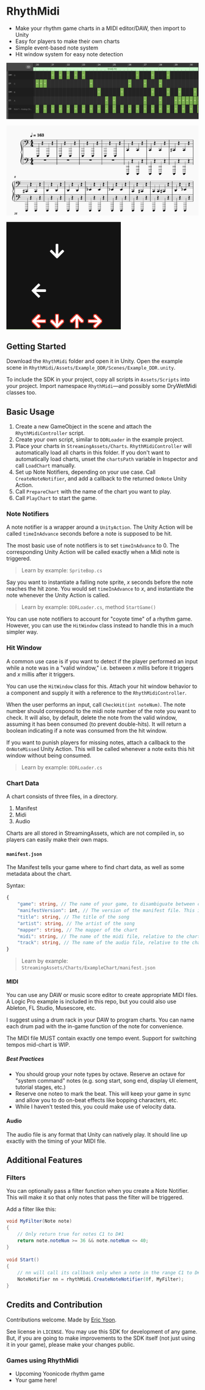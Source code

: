 # RhythMidi
- Make your rhythm game charts in a MIDI editor/DAW, then import to Unity
- Easy for players to make their own charts
- Simple event-based note system
- Hit window system for easy note detection

![Logic Pro MIDI editor](./resources/logic.png)

![Musescore MIDI editor](./resources/musescore.png)

<img src="./resources/game.png" alt="Demo gameplay" width="300">

## Getting Started
Download the `RhythMidi` folder and open it in Unity. Open the example scene in `RhythMidi/Assets/Example_DDR/Scenes/Example_DDR.unity`.

To include the SDK in your project, copy all scripts in `Assets/Scripts` into your project. Import namespace `RhythMidi`—and possibly some DryWetMidi classes too.

## Basic Usage
1. Create a new GameObject in the scene and attach the `RhythMidiController` script.
2. Create your own script, similar to `DDRLoader` in the example project.
3. Place your charts in `StreamingAssets/Charts`. `RhythMidiController` will automatically load all charts in this folder. If you don't want to automatically load charts, unset the `chartsPath` variable in Inspector and call `LoadChart` manually. 
4. Set up Note Notifiers, depending on your use case. Call `CreateNoteNotifier`, and add a callback to the returned `OnNote` Unity Action.
5. Call `PrepareChart` with the name of the chart you want to play.
6. Call `PlayChart` to start the game.

### Note Notifiers
A note notifier is a wrapper around a `UnityAction`. The Unity Action will be called `timeInAdvance` seconds before a note is supposed to be hit.

The most basic use of note notifiers is to set `timeInAdvance` to 0. The corresponding Unity Action will be called exactly when a Midi note is triggered.

> Learn by example: `SpriteBop.cs`

Say you want to instantiate a falling note sprite, _x_ seconds before the note reaches the hit zone. You would set `timeInAdvance` to _x_, and instantiate the note whenever the Unity Action is called.

> Learn by example: `DDRLoader.cs`, method `StartGame()`

You can use note notifiers to account for "coyote time" of a rhythm game. However, you can use the `HitWindow` class instead to handle this in a much simpler way.

### Hit Window
A common use case is if you want to detect if the player performed an input while a note was in a "valid window," i.e. between _x_ millis before it triggers and _x_ millis after it triggers.

You can use the `HitWindow` class for this. Attach your hit window behavior to a component and supply it with a reference to the `RhythMidiController`.

When the user performs an input, call `CheckHit(int noteNum)`. The note number should correspond to the midi note number of the note you want to check. It will also, by default, delete the note from the valid window, assuming it has been consumed (to prevent double-hits). It will return a boolean indicating if a note was consumed from the hit window.

If you want to punish players for missing notes, attach a callback to the `OnNoteMissed` Unity Action. This will be called whenever a note exits this hit window without being consumed.

> Learn by example: `DDRLoader.cs`

### Chart Data
A chart consists of three files, in a directory.
1. Manifest
2. Midi
3. Audio

Charts are all stored in StreamingAssets, which are not compiled in, so players can easily make their own maps.

#### `manifest.json`
The Manifest tells your game where to find chart data, as well as some metadata about the chart.

Syntax:
```ts
{
    "game": string, // The name of your game, to disambiguate between charts from different games using RhythMidi
    "manifestVersion": int, // The version of the manifest file. This is used to determine if the chart is compatible with the current version of RhythMidi
    "title": string, // The title of the song
    "artist": string, // The artist of the song 
    "mapper": string, // The mapper of the chart
    "midi": string, // The name of the midi file, relative to the chart directory
    "track": string, // The name of the audio file, relative to the chart directory
}
```

> Learn by example: `StreamingAssets/Charts/ExampleChart/manifest.json`

#### MIDI
You can use any DAW or music score editor to create appropriate MIDI files. A Logic Pro example is included in this repo, but you could also use Ableton, FL Studio, Musescore, etc.

I suggest using a drum rack in your DAW to program charts. You can name each drum pad with the in-game function of the note for convenience.

The MIDI file MUST contain exactly one tempo event. Support for switching tempos mid-chart is WIP.

##### Best Practices
- You should group your note types by octave. Reserve an octave for "system command" notes (e.g. song start, song end, display UI element, tutorial stages, etc.)
- Reserve one noteo to mark the beat. This will keep your game in sync and allow you to do on-beat effects like bopping characters, etc.
- While I haven't tested this, you could make use of velocity data.

#### Audio
The audio file is any format that Unity can natively play. It should line up exactly with the timing of your MIDI file.

## Additional Features

### Filters
You can optionally pass a filter function when you create a Note Notifier. This will make it so that only notes that pass the filter will be triggered.

Add a filter like this:
```c#
void MyFilter(Note note)
{
    // Only return true for notes C1 to D#1
    return note.noteNum >= 36 && note.noteNum <= 40;
}

void Start()
{
    // nn will call its callback only when a note in the range C1 to D#1 is triggered
    NoteNotifier nn = rhythMidi.CreateNoteNotifier(0f, MyFilter);
}
```

## Credits and Contribution
Contributions welcome. Made by [Eric Yoon](https://yoonicode.com).

See license in `LICENSE`. You may use this SDK for development of any game. But, if you are going to make improvements to the SDK itself (not just using it in your game), please make your changes public.

### Games using RhythMidi
- Upcoming Yoonicode rhythm game
- Your game here!
